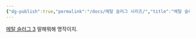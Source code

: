 ```yaml
---
{"dg-publish":true,"permalink":"/docs/메탈 슬러그 시리즈/","title":"메탈 슬러그 시리즈","tags":["game/횡스크롤 game/co_op"]}
---
```


[메탈 슬러그 3](https://store.steampowered.com/app/250180/METAL_SLUG_3/) 말해뭐해 명작이지.
